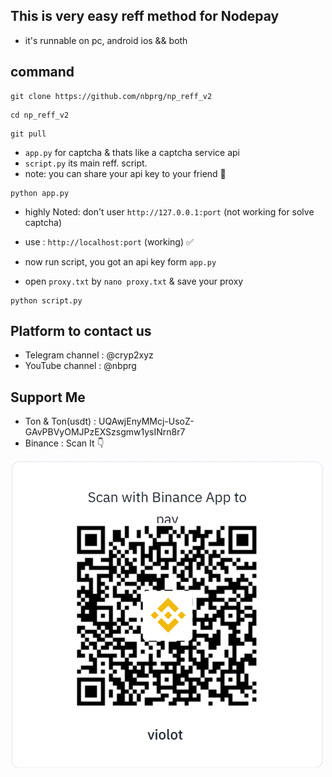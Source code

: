 ## This is very easy reff method for Nodepay
- it's runnable on pc, android ios && both

## command 
```
git clone https://github.com/nbprg/np_reff_v2
```
```
cd np_reff_v2
```
```
git pull
```
- `app.py` for captcha & thats like a captcha service api
- `script.py` its main reff. script.
- note: you can share your api key to your friend 🙂

```
python app.py
```
- highly Noted: don't user `http://127.0.0.1:port` (not working for solve captcha)
- use : `http://localhost:port` (working) ✅

- now run script, you got an api key form `app.py`
- open `proxy.txt` by `nano proxy.txt` & save your proxy
```
python script.py
```
## Platform to contact us
- Telegram channel : @cryp2xyz
- YouTube channel  : @nbprg

## Support Me 
- Ton & Ton(usdt) : UQAwjEnyMMcj-UsoZ-GAvPBVyOMJPzEXSzsgmw1ysINrn8r7
- Binance : Scan It 👇
<img src="https://raw.githubusercontent.com/nbprg/web/refs/heads/root/IMG_20241229_182230.png" alt="Image Description" width="500">
